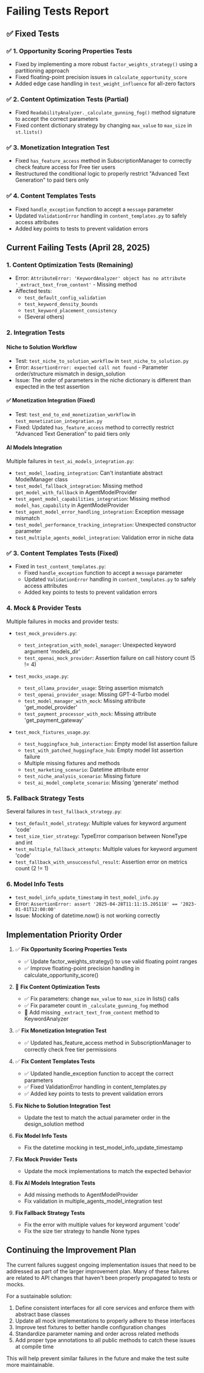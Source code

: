# Failing Tests Report

## ✅ Fixed Tests

### ✅ 1. Opportunity Scoring Properties Tests
- Fixed by implementing a more robust `factor_weights_strategy()` using a partitioning approach
- Fixed floating-point precision issues in `calculate_opportunity_score`
- Added edge case handling in `test_weight_influence` for all-zero factors

### ✅ 2. Content Optimization Tests (Partial)
- Fixed `ReadabilityAnalyzer._calculate_gunning_fog()` method signature to accept the correct parameters
- Fixed content dictionary strategy by changing `max_value` to `max_size` in `st.lists()`

### ✅ 3. Monetization Integration Test
- Fixed `has_feature_access` method in SubscriptionManager to correctly check feature access for Free tier users
- Restructured the conditional logic to properly restrict "Advanced Text Generation" to paid tiers only

### ✅ 4. Content Templates Tests
- Fixed `handle_exception` function to accept a `message` parameter
- Updated `ValidationError` handling in `content_templates.py` to safely access attributes
- Added key points to tests to prevent validation errors

## Current Failing Tests (April 28, 2025)

### 1. Content Optimization Tests (Remaining)
- Error: `AttributeError: 'KeywordAnalyzer' object has no attribute '_extract_text_from_content'` - Missing method
- Affected tests:
  - `test_default_config_validation`
  - `test_keyword_density_bounds`
  - `test_keyword_placement_consistency`
  - (Several others)

### 2. Integration Tests

#### Niche to Solution Workflow
- Test: `test_niche_to_solution_workflow` in `test_niche_to_solution.py`
- Error: `AssertionError: expected call not found` - Parameter order/structure mismatch in design_solution
- Issue: The order of parameters in the niche dictionary is different than expected in the test assertion

#### ✅ Monetization Integration (Fixed)
- Test: `test_end_to_end_monetization_workflow` in `test_monetization_integration.py`
- Fixed: Updated `has_feature_access` method to correctly restrict "Advanced Text Generation" to paid tiers only

#### AI Models Integration
Multiple failures in `test_ai_models_integration.py`:
- `test_model_loading_integration`: Can't instantiate abstract ModelManager class
- `test_model_fallback_integration`: Missing method `get_model_with_fallback` in AgentModelProvider
- `test_agent_model_capabilities_integration`: Missing method `model_has_capability` in AgentModelProvider
- `test_agent_model_error_handling_integration`: Exception message mismatch
- `test_model_performance_tracking_integration`: Unexpected constructor parameter
- `test_multiple_agents_model_integration`: Validation error in niche data

### ✅ 3. Content Templates Tests (Fixed)

- Fixed in `test_content_templates.py`:
  - Fixed `handle_exception` function to accept a `message` parameter
  - Updated `ValidationError` handling in `content_templates.py` to safely access attributes
  - Added key points to tests to prevent validation errors

### 4. Mock & Provider Tests

Multiple failures in mocks and provider tests:
- `test_mock_providers.py`:
  - `test_integration_with_model_manager`: Unexpected keyword argument 'models_dir'
  - `test_openai_mock_provider`: Assertion failure on call history count (5 != 4)

- `test_mocks_usage.py`:
  - `test_ollama_provider_usage`: String assertion mismatch
  - `test_openai_provider_usage`: Missing GPT-4-Turbo model
  - `test_model_manager_with_mock`: Missing attribute 'get_model_provider'
  - `test_payment_processor_with_mock`: Missing attribute 'get_payment_gateway'

- `test_mock_fixtures_usage.py`:
  - `test_huggingface_hub_interaction`: Empty model list assertion failure
  - `test_with_patched_huggingface_hub`: Empty model list assertion failure
  - Multiple missing fixtures and methods
  - `test_marketing_scenario`: Datetime attribute error
  - `test_niche_analysis_scenario`: Missing fixture
  - `test_ai_model_complete_scenario`: Missing 'generate' method

### 5. Fallback Strategy Tests

Several failures in `test_fallback_strategy.py`:
- `test_default_model_strategy`: Multiple values for keyword argument 'code'
- `test_size_tier_strategy`: TypeError comparison between NoneType and int
- `test_multiple_fallback_attempts`: Multiple values for keyword argument 'code'
- `test_fallback_with_unsuccessful_result`: Assertion error on metrics count (2 != 1)

### 6. Model Info Tests

- `test_model_info_update_timestamp` in `test_model_info.py`
- Error: `AssertionError: assert '2025-04-28T11:11:15.205118' == '2023-01-01T12:00:00'`
- Issue: Mocking of datetime.now() is not working correctly

## Implementation Priority Order

1. ✅ **Fix Opportunity Scoring Properties Tests**
   - ✅ Update factor_weights_strategy() to use valid floating point ranges
   - ✅ Improve floating-point precision handling in calculate_opportunity_score()

2. 🔄 **Fix Content Optimization Tests**
   - ✅ Fix parameters: change `max_value` to `max_size` in lists() calls
   - ✅ Fix parameter count in `_calculate_gunning_fog` method
   - 🔄 Add missing `_extract_text_from_content` method to KeywordAnalyzer

3. ✅ **Fix Monetization Integration Test**
   - ✅ Updated has_feature_access method in SubscriptionManager to correctly check free tier permissions

4. ✅ **Fix Content Templates Tests**
   - ✅ Updated handle_exception function to accept the correct parameters
   - ✅ Fixed ValidationError handling in content_templates.py
   - ✅ Added key points to tests to prevent validation errors

5. **Fix Niche to Solution Integration Test**
   - Update the test to match the actual parameter order in the design_solution method

6. **Fix Model Info Tests**
   - Fix the datetime mocking in test_model_info_update_timestamp

7. **Fix Mock Provider Tests**
   - Update the mock implementations to match the expected behavior

8. **Fix AI Models Integration Tests**
   - Add missing methods to AgentModelProvider
   - Fix validation in multiple_agents_model_integration test

9. **Fix Fallback Strategy Tests**
   - Fix the error with multiple values for keyword argument 'code'
   - Fix the size tier strategy to handle None types

## Continuing the Improvement Plan

The current failures suggest ongoing implementation issues that need to be addressed as part of the larger improvement plan. Many of these failures are related to API changes that haven't been properly propagated to tests or mocks.

For a sustainable solution:

1. Define consistent interfaces for all core services and enforce them with abstract base classes
2. Update all mock implementations to properly adhere to these interfaces
3. Improve test fixtures to better handle configuration changes
4. Standardize parameter naming and order across related methods
5. Add proper type annotations to all public methods to catch these issues at compile time

This will help prevent similar failures in the future and make the test suite more maintainable.